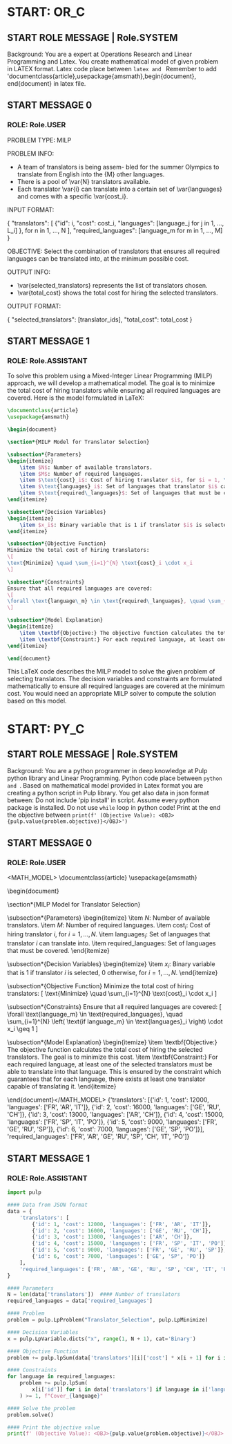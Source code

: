 # START: OR_C 
## START ROLE MESSAGE | Role.SYSTEM 
Background: You are a expert at Operations Research and Linear Programming and Latex. You create mathematical model of given problem in LATEX format. Latex code place between ```latex and ``` Remember to add 'documentclass{article},usepackage{amsmath},begin{document}, end{document} in latex file. 
## START MESSAGE 0 
### ROLE: Role.USER
<DESCRIPTION>
PROBLEM TYPE: MILP

PROBLEM INFO:

- A team of translators is being assem- bled for the summer Olympics to translate from English into the \{M} other languages.
- There is a pool of \var{N} translators available.
- Each translator \var{i} can translate into a certain set of \var{languages} and comes with a specific \var{cost_i}.

INPUT FORMAT: 

{
"translators": [
        {"id": i, 
         "cost": cost_i,
         "languages": [language_j for j in 1, ..., L_i]
        },
        for n in 1, ..., N
    ],
    "required_languages": [language_m for m in 1, ..., M]
}

OBJECTIVE: Select the combination of translators that ensures all required languages can be translated into, at the minimum possible cost.

OUTPUT INFO:

- \var{selected_translators} represents the list of translators chosen.
- \var{total_cost} shows the total cost for hiring the selected translators.

OUTPUT FORMAT:

{
    "selected_translators": [translator_ids],
    "total_cost": total_cost
}
</DESCRIPTION>


## START MESSAGE 1 
### ROLE: Role.ASSISTANT
To solve this problem using a Mixed-Integer Linear Programming (MILP) approach, we will develop a mathematical model. The goal is to minimize the total cost of hiring translators while ensuring all required languages are covered. Here is the model formulated in LaTeX:

```latex
\documentclass{article}
\usepackage{amsmath}

\begin{document}

\section*{MILP Model for Translator Selection}

\subsection*{Parameters}
\begin{itemize}
    \item $N$: Number of available translators.
    \item $M$: Number of required languages.
    \item $\text{cost}_i$: Cost of hiring translator $i$, for $i = 1, \ldots, N$.
    \item $\text{languages}_i$: Set of languages that translator $i$ can translate into.
    \item $\text{required\_languages}$: Set of languages that must be covered.
\end{itemize}

\subsection*{Decision Variables}
\begin{itemize}
    \item $x_i$: Binary variable that is 1 if translator $i$ is selected, 0 otherwise, for $i = 1, \ldots, N$.
\end{itemize}

\subsection*{Objective Function}
Minimize the total cost of hiring translators:
\[
\text{Minimize} \quad \sum_{i=1}^{N} \text{cost}_i \cdot x_i
\]

\subsection*{Constraints}
Ensure that all required languages are covered:
\[
\forall \text{language\_m} \in \text{required\_languages}, \quad \sum_{i=1}^{N} \left( \text{if language\_m} \in \text{languages}_i \right) \cdot x_i \geq 1
\]

\subsection*{Model Explanation}
\begin{itemize}
    \item \textbf{Objective:} The objective function calculates the total cost of hiring the selected translators. The goal is to minimize this cost.
    \item \textbf{Constraint:} For each required language, at least one of the selected translators must be able to translate into that language. This is ensured by the constraint which guarantees that for each language, there exists at least one translator capable of translating it.
\end{itemize}

\end{document}
```

This LaTeX code describes the MILP model to solve the given problem of selecting translators. The decision variables and constraints are formulated mathematically to ensure all required languages are covered at the minimum cost. You would need an appropriate MILP solver to compute the solution based on this model.

# START: PY_C 
## START ROLE MESSAGE | Role.SYSTEM 
Background: You are a python programmer in deep knowledge at Pulp python library and Linear Programming. Python code place between ```python and ```. Based on mathematical model provided in Latex format you are creating a python script in Pulp library. You get also data in json format between: <DATA></DATA> Do not include 'pip install' in script. Assume every python package is installed. Do not use `while` loop in python code! Print at the end the objective between <OBJ></OBJ> `print(f' (Objective Value): <OBJ>{pulp.value(problem.objective)}</OBJ>')` 
## START MESSAGE 0 
### ROLE: Role.USER
<MATH_MODEL>
\documentclass{article}
\usepackage{amsmath}

\begin{document}

\section*{MILP Model for Translator Selection}

\subsection*{Parameters}
\begin{itemize}
    \item $N$: Number of available translators.
    \item $M$: Number of required languages.
    \item $\text{cost}_i$: Cost of hiring translator $i$, for $i = 1, \ldots, N$.
    \item $\text{languages}_i$: Set of languages that translator $i$ can translate into.
    \item $\text{required\_languages}$: Set of languages that must be covered.
\end{itemize}

\subsection*{Decision Variables}
\begin{itemize}
    \item $x_i$: Binary variable that is 1 if translator $i$ is selected, 0 otherwise, for $i = 1, \ldots, N$.
\end{itemize}

\subsection*{Objective Function}
Minimize the total cost of hiring translators:
\[
\text{Minimize} \quad \sum_{i=1}^{N} \text{cost}_i \cdot x_i
\]

\subsection*{Constraints}
Ensure that all required languages are covered:
\[
\forall \text{language\_m} \in \text{required\_languages}, \quad \sum_{i=1}^{N} \left( \text{if language\_m} \in \text{languages}_i \right) \cdot x_i \geq 1
\]

\subsection*{Model Explanation}
\begin{itemize}
    \item \textbf{Objective:} The objective function calculates the total cost of hiring the selected translators. The goal is to minimize this cost.
    \item \textbf{Constraint:} For each required language, at least one of the selected translators must be able to translate into that language. This is ensured by the constraint which guarantees that for each language, there exists at least one translator capable of translating it.
\end{itemize}

\end{document}</MATH_MODEL>
<DATA>
{'translators': [{'id': 1, 'cost': 12000, 'languages': ['FR', 'AR', 'IT']}, {'id': 2, 'cost': 16000, 'languages': ['GE', 'RU', 'CH']}, {'id': 3, 'cost': 13000, 'languages': ['AR', 'CH']}, {'id': 4, 'cost': 15000, 'languages': ['FR', 'SP', 'IT', 'PO']}, {'id': 5, 'cost': 9000, 'languages': ['FR', 'GE', 'RU', 'SP']}, {'id': 6, 'cost': 7000, 'languages': ['GE', 'SP', 'PO']}], 'required_languages': ['FR', 'AR', 'GE', 'RU', 'SP', 'CH', 'IT', 'PO']}</DATA>


## START MESSAGE 1 
### ROLE: Role.ASSISTANT
```python
import pulp

#### Data from JSON format
data = {
    'translators': [
        {'id': 1, 'cost': 12000, 'languages': ['FR', 'AR', 'IT']},
        {'id': 2, 'cost': 16000, 'languages': ['GE', 'RU', 'CH']},
        {'id': 3, 'cost': 13000, 'languages': ['AR', 'CH']},
        {'id': 4, 'cost': 15000, 'languages': ['FR', 'SP', 'IT', 'PO']},
        {'id': 5, 'cost': 9000, 'languages': ['FR', 'GE', 'RU', 'SP']},
        {'id': 6, 'cost': 7000, 'languages': ['GE', 'SP', 'PO']}
    ],
    'required_languages': ['FR', 'AR', 'GE', 'RU', 'SP', 'CH', 'IT', 'PO']
}

#### Parameters
N = len(data['translators'])  #### Number of translators
required_languages = data['required_languages']

#### Problem
problem = pulp.LpProblem("Translator_Selection", pulp.LpMinimize)

#### Decision Variables
x = pulp.LpVariable.dicts("x", range(1, N + 1), cat='Binary')

#### Objective Function
problem += pulp.lpSum(data['translators'][i]['cost'] * x[i + 1] for i in range(N))

#### Constraints
for language in required_languages:
    problem += pulp.lpSum(
        x[i['id']] for i in data['translators'] if language in i['languages']
    ) >= 1, f"Cover_{language}"

#### Solve the problem
problem.solve()

#### Print the objective value
print(f' (Objective Value): <OBJ>{pulp.value(problem.objective)}</OBJ>')
```


